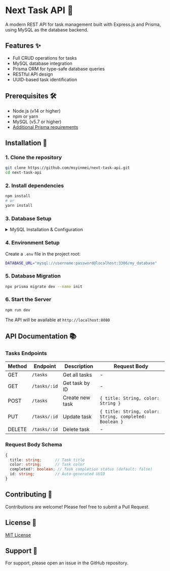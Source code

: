 # Next Task API 📝

A modern REST API for task management built with Express.js and Prisma, using MySQL as the database backend.

## Features ✨

- Full CRUD operations for tasks
- MySQL database integration
- Prisma ORM for type-safe database queries
- RESTful API design
- UUID-based task identification

## Prerequisites 🛠️

- Node.js (v14 or higher)
- npm or yarn
- MySQL (v5.7 or higher)
- [Additional Prisma requirements](https://www.prisma.io/docs/orm/reference/system-requirements)

## Installation 🚀

### 1. Clone the repository
```bash
git clone https://github.com/msyinmei/next-task-api.git
cd next-task-api
```

### 2. Install dependencies
```bash
npm install
# or
yarn install
```

### 3. Database Setup

<details>
<summary>MySQL Installation & Configuration</summary>

#### Install MySQL

**macOS:**
```bash
brew install mysql
```

**Linux (Ubuntu/Debian):**
```bash
sudo apt update
sudo apt install mysql-server
```

**Windows:**
Download and install from [MySQL Installer](https://dev.mysql.com/downloads/installer/)

#### Start MySQL Server

**macOS:**
```bash
brew services start mysql
```

**Linux:**
```bash
sudo service mysql start
```

**Windows:**
MySQL service starts automatically after installation.

#### Database Configuration

1. Log into MySQL:
```bash
mysql -u root -p
```

2. Create database and user:
```sql
CREATE DATABASE my_database;
CREATE USER 'username'@'localhost' IDENTIFIED BY 'password';
GRANT ALL PRIVILEGES ON my_database.* TO 'username'@'localhost';
FLUSH PRIVILEGES;
```
</details>

### 4. Environment Setup

Create a `.env` file in the project root:
```bash
DATABASE_URL="mysql://username:password@localhost:3306/my_database"
```

### 5. Database Migration
```bash
npx prisma migrate dev --name init
```

### 6. Start the Server
```bash
npm run dev
```

The API will be available at `http://localhost:8080`

## API Documentation 📚

### Tasks Endpoints

| Method | Endpoint     | Description         | Request Body                                    |
|--------|-------------|---------------------|------------------------------------------------|
| GET    | `/tasks`    | Get all tasks       | -                                              |
| GET    | `/tasks/:id`| Get task by ID      | -                                              |
| POST   | `/tasks`    | Create new task     | `{ title: String, color: String }`             |
| PUT    | `/tasks/:id`| Update task         | `{ title: String, color: String, completed: Boolean }` |
| DELETE | `/tasks/:id`| Delete task         | -                                              |

### Request Body Schema

```typescript
{
  title: string;      // Task title
  color: string;      // Task color
  completed?: boolean; // Task completion status (default: false)
  id: string;         // Auto-generated UUID
}
```

## Contributing 🤝

Contributions are welcome! Please feel free to submit a Pull Request.

## License 📄

[MIT License](LICENSE)

## Support 💬

For support, please open an issue in the GitHub repository.